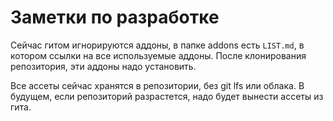 # Заметки по разработке

Сейчас гитом игнорируются аддоны, в папке addons есть `LIST.md`, в котором ссылки на все используемые аддоны. После клонирования репозитория, эти аддоны надо установить.

Все ассеты сейчас хранятся в репозитории, без git lfs или облака. В будущем, если репозиторий разрастется, надо будет вынести ассеты из гита.
